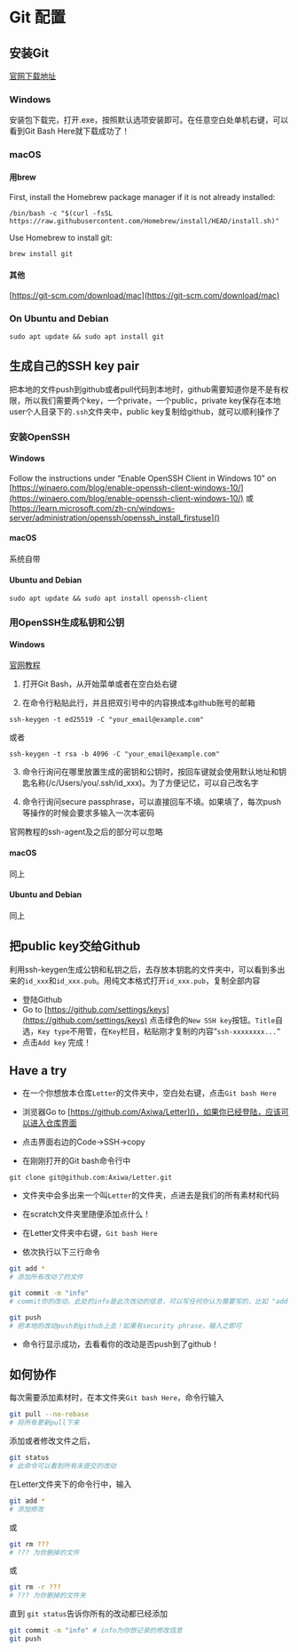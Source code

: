 # Git 配置

## 安装Git
[官网下载地址](https://git-scm.com/downloads)

### Windows
安装包下载完，打开.exe，按照默认选项安装即可。在任意空白处单机右键，可以看到Git Bash Here就下载成功了！


### macOS

#### 用brew

First, install the Homebrew package manager if it is not already installed:

```
/bin/bash -c "$(curl -fsSL https://raw.githubusercontent.com/Homebrew/install/HEAD/install.sh)"
```

Use Homebrew to install git:

```
brew install git
```

#### 其他

[https://git-scm.com/download/mac](https://git-scm.com/download/mac)


### On Ubuntu and Debian
```
sudo apt update && sudo apt install git
```

## 生成自己的SSH key pair
把本地的文件push到github或者pull代码到本地时，github需要知道你是不是有权限，所以我们需要两个key，一个private，一个public，private key保存在本地user个人目录下的`.ssh`文件夹中，public key复制给github，就可以顺利操作了

### 安装OpenSSH
#### Windows

Follow the instructions under “Enable OpenSSH Client in Windows 10” on [https://winaero.com/blog/enable-openssh-client-windows-10/](https://winaero.com/blog/enable-openssh-client-windows-10/) 或 [https://learn.microsoft.com/zh-cn/windows-server/administration/openssh/openssh_install_firstuse]()


#### macOS

系统自带

#### Ubuntu and Debian

```
sudo apt update && sudo apt install openssh-client
```

### 用OpenSSH生成私钥和公钥
#### Windows
[官网教程](https://docs.github.com/en/authentication/connecting-to-github-with-ssh/generating-a-new-ssh-key-and-adding-it-to-the-ssh-agent#generating-a-new-ssh-key)

1. 打开Git Bash，从开始菜单或者在空白处右键

2. 在命令行粘贴此行，并且把双引号中的内容换成本github账号的邮箱
```
ssh-keygen -t ed25519 -C "your_email@example.com"
```
或者
```
ssh-keygen -t rsa -b 4096 -C "your_email@example.com"
```
3. 命令行询问在哪里放置生成的密钥和公钥时，按回车键就会使用默认地址和钥匙名称(/c/Users/you/.ssh/id_xxx)。为了方便记忆，可以自己改名字

4. 命令行询问secure passphrase，可以直接回车不填。如果填了，每次push等操作的时候会要求多输入一次本密码

官网教程的ssh-agent及之后的部分可以忽略

#### macOS
同上

#### Ubuntu and Debian
同上

## 把public key交给Github
利用ssh-keygen生成公钥和私钥之后，去存放本钥匙的文件夹中，可以看到多出来的`id_xxx`和`id_xxx.pub`。用纯文本格式打开`id_xxx.pub`，复制全部内容

* 登陆Github
* Go to [https://github.com/settings/keys](https://github.com/settings/keys) 点击绿色的`New SSH key`按钮。`Title`自选，`Key type`不用管，在`Key`栏目，粘贴刚才复制的内容“`ssh-xxxxxxxx...`“
* 点击`Add key` 完成！


## Have a try
* 在一个你想放本仓库`Letter`的文件夹中，空白处右键，点击`Git bash Here`

* 浏览器Go to [https://github.com/Axiwa/Letter]()，如果你已经登陆，应该可以进入仓库界面

* 点击界面右边的Code->SSH->copy

* 在刚刚打开的Git bash命令行中

```
git clone git@github.com:Axiwa/Letter.git
```

* 文件夹中会多出来一个叫`Letter`的文件夹，点进去是我们的所有素材和代码

* 在scratch文件夹里随便添加点什么！

* 在Letter文件夹中右键，`Git bash Here`

* 依次执行以下三行命令

```bash
git add *
# 添加所有改动了的文件
```

```bash
git commit -m "info" 
# commit你的改动，此处的info是此次改动的信息，可以写任何你认为需要写的，比如 "add a new file xxx in scratch"
```

```bash
git push 
# 把本地的改动push到github上去！如果有security phrase，输入之即可
```
* 命令行显示成功，去看看你的改动是否push到了github！

## 如何协作
每次需要添加素材时，在本文件夹`Git bash Here`，命令行输入
```bash
git pull --no-rebase
# 将所有更新pull下来
```
添加或者修改文件之后，

```bash
git status
# 此命令可以看到所有未提交的改动
```

在Letter文件夹下的命令行中，输入
```bash
git add *
# 添加修改
```
或
```bash 
git rm ???
# ??? 为你删掉的文件
```
或
```bash 
git rm -r ???
# ??? 为你删掉的文件夹
```
直到 `git status`告诉你所有的改动都已经添加

```bash
git commit -m "info" # info为你想记录的修改信息
git push
```